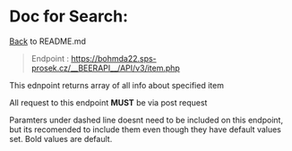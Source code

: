# Doc for Search:

[Back](README.md) to README.md

> Endpoint : https://bohmda22.sps-prosek.cz/__BEERAPI__/API/v3/item.php


This ednpoint returns array of all info about specified item

All request to this endpoint <b>MUST</b> be via post request


Paramters under dashed line doesnt need to be included on this endpoint, but its recomended to include them even though they have default values set. Bold values are default.
